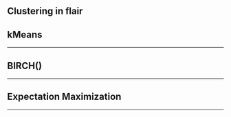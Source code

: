 Clustering in flair
----------

kMeans
------

-----------------

BIRCH()
---------

------------------------

Expectation Maximization
--------------------------

--------------------------------